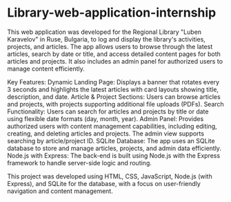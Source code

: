 # Library-web-application-internship

This web application was developed for the Regional Library "Luben Karavelov" in Ruse, Bulgaria, to log and display the library's activities, projects, and articles. The app allows users to browse through the latest articles, search by date or title, and access detailed content pages for both articles and projects. It also includes an admin panel for authorized users to manage content efficiently.

Key Features:
    Dynamic Landing Page: Displays a banner that rotates every 3 seconds and highlights the latest articles with card layouts showing title, description, and date.
    Article & Project Sections: Users can browse articles and projects, with projects supporting additional file uploads (PDFs).
    Search Functionality: Users can search for articles and projects by title or date using flexible date formats (day, month, year).
    Admin Panel: Provides authorized users with content management capabilities, including editing, creating, and deleting articles and projects. The admin view supports searching by article/project ID.
    SQLite Database: The app uses an SQLite database to store and manage articles, projects, and admin data efficiently.
    Node.js with Express: The back-end is built using Node.js with the Express framework to handle server-side logic and routing.

This project was developed using HTML, CSS, JavaScript, Node.js (with Express), and SQLite for the database, with a focus on user-friendly navigation and content management.